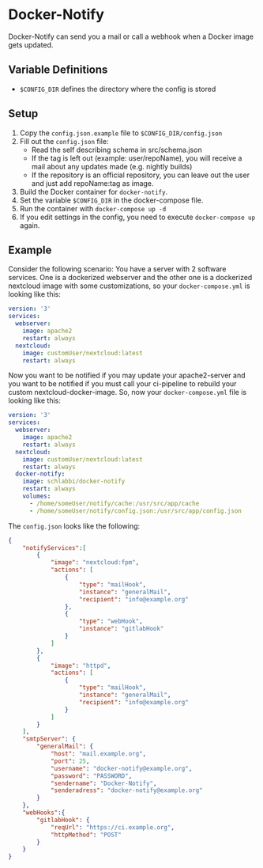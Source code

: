 # Docker-Notify

Docker-Notify can send you a mail or call a webhook when a Docker image gets updated.

## Variable Definitions
* `$CONFIG_DIR` defines the directory where the config is stored

## Setup

1. Copy the `config.json.example` file to `$CONFIG_DIR/config.json`
2. Fill out the `config.json` file:
    * Read the self describing schema in src/schema.json
    * If the tag is left out (example: user/repoName), you will receive a mail about any updates made (e.g. nightly builds)
    * If the repository is an official repository, you can leave out the user and just add repoName:tag as image.
3. Build the Docker container for `docker-notify`.
4. Set the variable `$CONFIG_DIR` in the docker-compose file.
5. Run the container with `docker-compose up -d`
6. If you edit settings in the config, you need to execute `docker-compose up` again.

## Example
Consider the following scenario: 
You have a server with 2 software services. 
One is a dockerized webserver and the other one is a dockerized nextcloud image with some customizations, so your `docker-compose.yml` is looking like this:
```yaml
version: '3'
services:
  webserver:
    image: apache2
    restart: always
  nextcloud:
    image: customUser/nextcloud:latest
    restart: always
```
Now you want to be notified if you may update your apache2-server and you want to be notified if you must call your ci-pipeline to rebuild your custom nextcloud-docker-image.
So, now your `docker-compose.yml` file is looking like this:
```yaml
version: '3'
services:
  webserver:
    image: apache2
    restart: always
  nextcloud:
    image: customUser/nextcloud:latest
    restart: always
  docker-notify:
    image: schlabbi/docker-notify
    restart: always
    volumes: 
      - /home/someUser/notify/cache:/usr/src/app/cache
      - /home/someUser/notify/config.json:/usr/src/app/config.json
```

The `config.json` looks like the following:
```json
{
    "notifyServices":[
        {
            "image": "nextcloud:fpm",
            "actions": [
                {
                    "type": "mailHook",
                    "instance": "generalMail",
                    "recipient": "info@example.org"
                },
                {
                    "type": "webHook",
                    "instance": "gitlabHook"
                }
            ]
        },
        {
            "image": "httpd",
            "actions": [
                {
                    "type": "mailHook",
                    "instance": "generalMail",
                    "recipient": "info@example.org"
                }
            ]
        }
    ],
    "smtpServer": {
        "generalMail": {
            "host": "mail.example.org",
            "port": 25,
            "username": "docker-notify@example.org",
            "password": "PASSWORD",
            "sendername": "Docker-Notify",
            "senderadress": "docker-notify@example.org"
        }
    },
    "webHooks":{
        "gitlabHook": {
            "reqUrl": "https://ci.example.org",
            "httpMethod": "POST"
        }
    }
}
```
